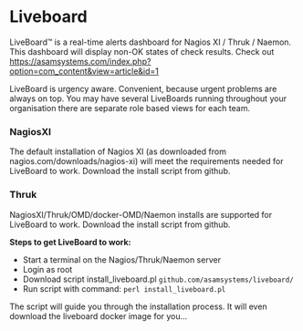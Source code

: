 # Liveboard
LiveBoard™ is a real-time alerts dashboard for Nagios XI / Thruk / Naemon. This dashboard will display non-OK states of check results.
Check out https://asamsystems.com/index.php?option=com_content&view=article&id=1

LiveBoard is urgency aware. Convenient, because urgent problems are always on top. You may have several LiveBoards running throughout your organisation there are separate role based views for each team.
### NagiosXI
The default installation of Nagios XI (as downloaded from nagios.com/downloads/nagios-xi) will meet the requirements needed for LiveBoard to work. Download the install script from github.  
### Thruk
NagiosXI/Thruk/OMD/docker-OMD/Naemon installs are supported for LiveBoard to work. Download the install script from github.  

**Steps to get LiveBoard to work:**  
- Start a terminal on the Nagios/Thruk/Naemon server
- Login as root
- Download script install_liveboard.pl `github.com/asamsystems/liveboard/`
- Run script with command: `perl install_liveboard.pl`

The script will guide you through the installation process. It will even download the liveboard docker image for you...
